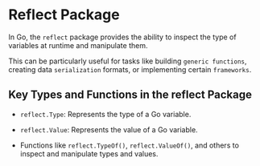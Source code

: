 # Reflect Package

In Go, the `reflect` package provides the ability to inspect the type of variables at runtime and manipulate them.

This can be particularly useful for tasks like building `generic functions`, creating data `serialization` formats, or implementing certain `frameworks`.

## Key Types and Functions in the reflect Package

- `reflect.Type`: Represents the type of a Go variable.
- `reflect.Value`: Represents the value of a Go variable.

- Functions like `reflect.TypeOf()`, `reflect.ValueOf()`, and others to inspect and manipulate types and values.

